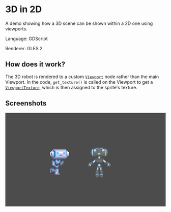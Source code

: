 # 3D in 2D

A demo showing how a 3D scene can be shown within a 2D one using viewports.

Language: GDScript

Renderer: GLES 2

## How does it work?

The 3D robot is rendered to a custom
[`Viewport`](https://docs.godotengine.org/en/latest/classes/class_viewport.html)
node rather than the main Viewport. In the code,
`get_texture()` is called on the Viewport to get a 
[`ViewportTexture`](https://docs.godotengine.org/en/latest/classes/class_viewporttexture.html),
which is then assigned to the sprite's texture.

## Screenshots

![Screenshot](screenshots/3d_in_2d.png)
